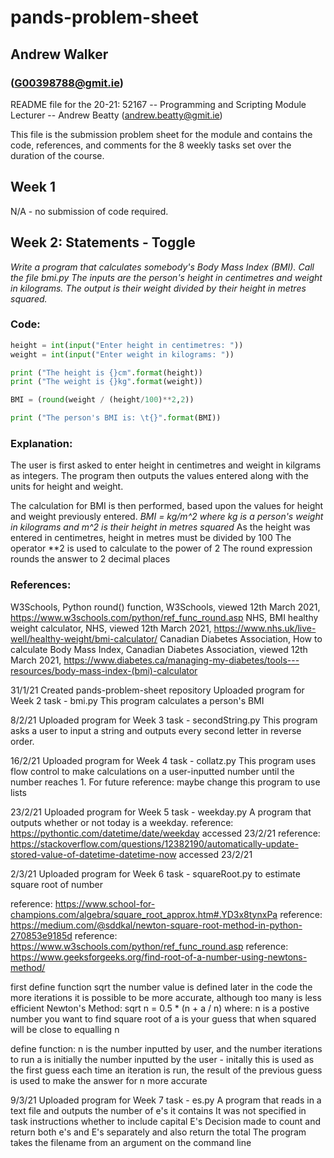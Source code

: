 # pands-problem-sheet

## Andrew Walker 
### (G00398788@gmit.ie)

README file for the 20-21: 52167 -- Programming and Scripting Module 
Lecturer -- Andrew Beatty (andrew.beatty@gmit.ie)

This file is the submission problem sheet for the module and contains the code, references, and comments for the 8 weekly tasks set over the duration of the course. 

## Week 1

N/A - no submission of code required.

## Week 2: Statements - Toggle

*Write a program that calculates somebody's Body Mass Index (BMI). Call the file bmi.py*
*The inputs are the person's height in centimetres and weight in kilograms.*
*The output  is their weight divided by their height in metres squared.*

### Code:

```python
height = int(input("Enter height in centimetres: "))
weight = int(input("Enter weight in kilograms: "))

print ("The height is {}cm".format(height))
print ("The weight is {}kg".format(weight))

BMI = (round(weight / (height/100)**2,2))

print ("The person's BMI is: \t{}".format(BMI))  
```

### Explanation: 
The user is first asked to enter height in centimetres and weight in kilgrams as integers. The program then outputs the values entered along with the units for height and weight. 

The calculation for BMI is then performed, based upon the values for height and weight previously entered. 
*BMI = kg/m^2 where kg is a person's weight in kilograms and m^2 is their height in metres squared*
As the height was entered in centimetres, height in metres must be divided by 100
The operator **2 is used to calculate to the power of 2
The round expression rounds the answer to 2 decimal places

### References:
W3Schools, Python round() function, W3Schools, viewed 12th March 2021, <https://www.w3schools.com/python/ref_func_round.asp>
NHS, BMI healthy weight calculator, NHS, viewed 12th March 2021, <https://www.nhs.uk/live-well/healthy-weight/bmi-calculator/>
Canadian Diabetes Association, How to calculate Body Mass Index, Canadian Diabetes Association, viewed 12th March 2021, <https://www.diabetes.ca/managing-my-diabetes/tools---resources/body-mass-index-(bmi)-calculator>











31/1/21
Created pands-problem-sheet repository
Uploaded program for Week 2 task - bmi.py
This program calculates a person's BMI

8/2/21
Uploaded program for Week 3 task - secondString.py
This program asks a user to input a string and outputs every second letter in reverse order. 

16/2/21
Uploaded program for Week 4 task - collatz.py
This program uses flow control to make calculations on a user-inputted number until the number reaches 1.
For future reference: maybe change this program to use lists 

23/2/21
Uploaded program for Week 5 task - weekday.py
A program that outputs whether or not today is a weekday.
reference: https://pythontic.com/datetime/date/weekday accessed 23/2/21
reference: https://stackoverflow.com/questions/12382190/automatically-update-stored-value-of-datetime-datetime-now accessed 23/2/21

2/3/21
Uploaded program for Week 6 task - squareRoot.py
to estimate square root of number

reference: https://www.school-for-champions.com/algebra/square_root_approx.htm#.YD3x8tynxPa
reference: https://medium.com/@sddkal/newton-square-root-method-in-python-270853e9185d
reference: https://www.w3schools.com/python/ref_func_round.asp
reference: https://www.geeksforgeeks.org/find-root-of-a-number-using-newtons-method/

first define function sqrt
the number value is defined later in the code
the more iterations it is possible to be more accurate, although too many is less efficient
Newton's Method: sqrt n = 0.5 * (n + a / n) where:
n is a postive number you want to find square root of
a is your guess that when squared will be close to equalling n 

define function: n is the number inputted by user, and the number iterations to run
a is initially the number inputted by the user - initally this is used as the first guess
each time an iteration is run, the result of the previous guess is used to make the answer for n more accurate

9/3/21
Uploaded program for Week 7 task - es.py
A program that reads in a text file and outputs the number of e's it contains
It was not specified in task instructions whether to include capital E's
Decision made to count and return both e's and E's separately and also return the total
The program takes the filename from an argument on the command line

